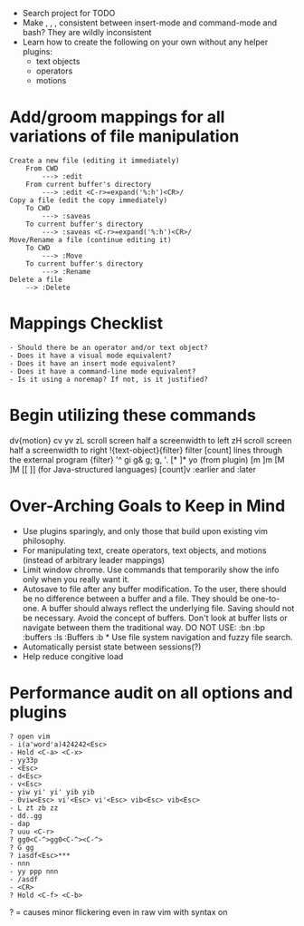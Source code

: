 - Search project for TODO
- Make <A-b>, <A-f>, <C-w>, <A-d> consistent between insert-mode and command-mode and bash? They are wildly inconsistent
- Learn how to create the following on your own without any helper plugins:
    - text objects
    - operators
    - motions

Add/groom mappings for all variations of file manipulation
================================================
    Create a new file (editing it immediately)
        From CWD
            ---> :edit 
        From current buffer's directory
            ---> :edit <C-r>=expand('%:h')<CR>/
    Copy a file (edit the copy immediately)
        To CWD
            ---> :saveas 
        To current buffer's directory
            ---> :saveas <C-r>=expand('%:h')<CR>/
    Move/Rename a file (continue editing it)
        To CWD
            ---> :Move 
        To current buffer's directory
            ---> :Rename 
    Delete a file
        --> :Delete

Mappings Checklist
================================================
    - Should there be an operator and/or text object?
    - Does it have a visual mode equivalent?
    - Does it have an insert mode equivalent?
    - Does it have a command-line mode equivalent?
    - Is it using a noremap? If not, is it justified?

Begin utilizing these commands
================================================
dv{motion}
cv
yv
zL             scroll screen half a screenwidth to left
zH             scroll screen half a screenwidth to right
!{text-object}{filter}      filter [count] lines through the external program {filter}
'^
gi
g&
g;
g,
'.
[* ]*
yo (from plugin)
[m ]m [M ]M [[ ]] (for Java-structured languages)
[count]v
:earlier and :later

Over-Arching Goals to Keep in Mind
================================================
- Use plugins sparingly, and only those that build upon existing vim philosophy.
- For manipulating text, create operators, text objects, and motions (instead of arbitrary leader mappings)
- Limit window chrome. Use commands that temporarily show the info only when you really want it.
- Autosave to file after any buffer modification. To the user, there should be no difference between a buffer and a file. They should be one-to-one. A buffer should always reflect the underlying file. Saving should not be necessary. Avoid the concept of buffers. Don't look at buffer lists or navigate between them the traditional way. DO NOT USE:
    :bn
    :bp
    :buffers
    :ls
    :Buffers
    :b *
  Use file system navigation and fuzzy file search.
- Automatically persist state between sessions(?)
- Help reduce congitive load

Performance audit on all options and plugins
================================================
    ? open vim
    - i(a'word'a)424242<Esc>
    - Hold <C-a> <C-x>
    - yy33p
    - <Esc>
    - d<Esc>
    - v<Esc>
    - yiw yi' yi' yib yib
    - 0viw<Esc> vi'<Esc> vi'<Esc> vib<Esc> vib<Esc>
    - L zt zb zz
    - dd..gg
    - dap
    ? uuu <C-r>
    ? gg0<C-^>gg0<C-^><C-^>
    ? G gg
    ? iasdf<Esc>***
    - nnn
    - yy ppp nnn
    - /asdf
    - <CR>
    ? Hold <C-f> <C-b>

? = causes minor flickering even in raw vim with syntax on
